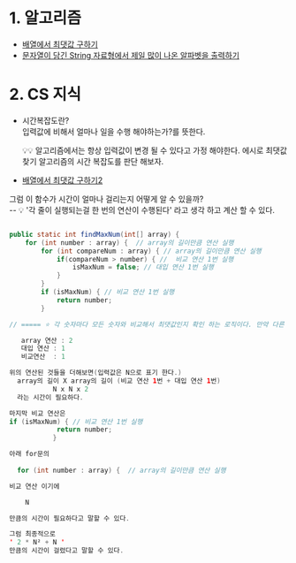 # 1. 알고리즘
- [배열에서 최댓값 구하기](Algorithm/ex01/my/FindMaxNum.java)
- [문자열이 담긴 String 자료형에서 제일 많이 나온 알파벳을 출력하기](Algorithm/ex02/FindMaxOccurredAlphabet.java)
  
# 2. CS 지식
- 시간복잡도란?  
    입력값에 비해서 얼마나 일을 수행 해야하는가?를 뜻한다.
  
    💡💡 알고리즘에서는 항상 입력값이 변경 될 수 있다고 가정 해야한다.
에시로 최댓값 찾기 알고리즘의 시간 복잡도를 판단 해보자.
- [배열에서 최댓값 구하기2](Algorithm/ex01/teacher/FindMaxNum1.java)
    
그럼 이 함수가 시간이 얼마나 걸리는지 어떻게 알 수 있을까?  
  -- 💡 '각 줄이 실행되는걸 한 번의 연산이 수행된다' 라고 생각 하고 계산 할 수 있다.  
``` java

public static int findMaxNum(int[] array) {
    for (int number : array) {  // array의 길이만큼 연산 실행
        for (int compareNum : array) { // array의 길이만큼 연산 실행 
            if(compareNum > number) { //  비교 연산 1번 실행    
                isMaxNum = false; // 대입 연산 1번 실행
            }
        }
        if (isMaxNum) { // 비교 연산 1번 실행
            return number;
        }

// ===== ⭐️ 각 숫자마다 모든 숫자와 비교해서 최댓값인지 확인 하는 로직이다. 만약 다른  값들보다 크면 반복문을 중단한다. ⭐️ ====== //

   array 연산 : 2
   대입 연산 : 1
   비교연산  : 1

위의 연산된 것들을 더해보면(입력값은 N으로 표기 한다.)  
  array의 길이 X array의 길이 (비교 연산 1번 + 대입 연산 1번)    
           N x N x 2
  라는 시간이 필요하다.

마지막 비교 연산은
if (isMaxNum) { // 비교 연산 1번 실행
            return number;
           }

아래 for문의
 
  for (int number : array) {  // array의 길이만큼 연산 실행

비교 연산 이기에

    N

만큼의 시간이 필요하다고 말할 수 있다.

그럼 최종적으로
' 2 * N² + N '
만큼의 시간이 걸렸다고 말할 수 있다.

```


